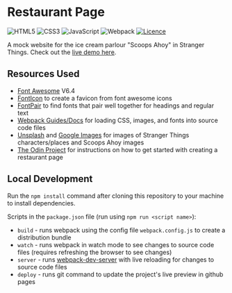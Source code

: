 # Restaurant Page

![HTML5](https://img.shields.io/badge/html5-%23E34F26.svg?style=for-the-badge&logo=html5&logoColor=white)
![CSS3](https://img.shields.io/badge/css3-%231572B6.svg?style=for-the-badge&logo=css3&logoColor=white)
![JavaScript](https://img.shields.io/badge/javascript-%23323330.svg?style=for-the-badge&logo=javascript&logoColor=%23F7DF1E)
![Webpack](https://img.shields.io/badge/webpack-%238DD6F9.svg?style=for-the-badge&logo=webpack&logoColor=black)
[![Licence](https://img.shields.io/github/license/Ileriayo/markdown-badges?style=for-the-badge)](./LICENSE)

A mock website for the ice cream parlour "Scoops Ahoy" in Stranger Things. Check out the [live demo here](https://pa-aggarwal.github.io/restaurant-page/).

## Resources Used

* [Font Awesome](https://fontawesome.com/icons) V6.4
* [FontIcon](https://gauger.io/fonticon/) to create a favicon from font awesome icons
* [FontPair](https://www.fontpair.co/) to find fonts that pair well together for headings and regular text
* [Webpack Guides/Docs](https://webpack.js.org/guides/) for loading CSS, images, and fonts into source code files
* [Unsplash](https://unsplash.com/) and [Google Images](https://www.google.com/imghp?hl=en&tab=ri&authuser=0&ogbl) for images of Stranger Things characters/places and Scoops Ahoy images
* [The Odin Project](https://www.theodinproject.com/lessons/node-path-javascript-restaurant-page) for instructions on how to get started with creating a restaurant page

## Local Development

Run the `npm install` command after cloning this repository to your machine to install dependencies.

Scripts in the `package.json` file (run using `npm run <script name>`):

* `build` - runs webpack using the config file `webpack.config.js` to create a distribution bundle
* `watch` - runs webpack in watch mode to see changes to source code files (requires refreshing the browser to see changes)
* `server` - runs [webpack-dev-server](https://github.com/webpack/webpack-dev-server) with live reloading for changes to source code files
* `deploy` - runs git command to update the project's live preview in github pages

